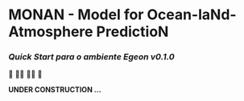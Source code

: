 # MONAN - Model for Ocean-laNd-Atmosphere PredictioN

### *Quick Start para o ambiente Egeon v0.1.0*

🚧 👷‍♀️ 👷‍♂️ 🚧

**UNDER CONSTRUCTION ...**
